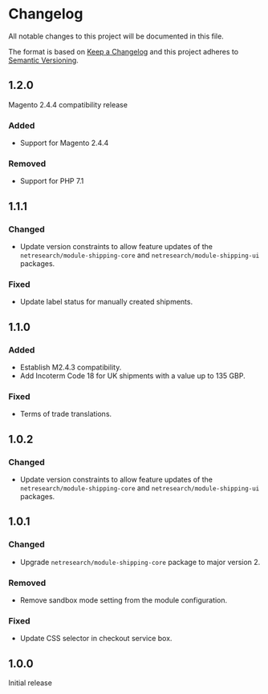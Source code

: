# Changelog
All notable changes to this project will be documented in this file.

The format is based on [Keep a Changelog](http://keepachangelog.com/en/1.0.0/)
and this project adheres to [Semantic Versioning](http://semver.org/spec/v2.0.0.html).

## 1.2.0

Magento 2.4.4 compatibility release

### Added

- Support for Magento 2.4.4

### Removed

- Support for PHP 7.1

## 1.1.1

### Changed

- Update version constraints to allow feature updates of the `netresearch/module-shipping-core` and `netresearch/module-shipping-ui` packages.

### Fixed

- Update label status for manually created shipments.

## 1.1.0

### Added

- Establish M2.4.3 compatibility.
- Add Incoterm Code 18 for UK shipments with a value up to 135 GBP.

### Fixed

- Terms of trade translations.

## 1.0.2

### Changed

- Update version constraints to allow feature updates of the `netresearch/module-shipping-core` and `netresearch/module-shipping-ui` packages.

## 1.0.1

### Changed

- Upgrade `netresearch/module-shipping-core` package to major version 2.

### Removed

- Remove sandbox mode setting from the module configuration.

### Fixed

- Update CSS selector in checkout service box.

## 1.0.0

Initial release
